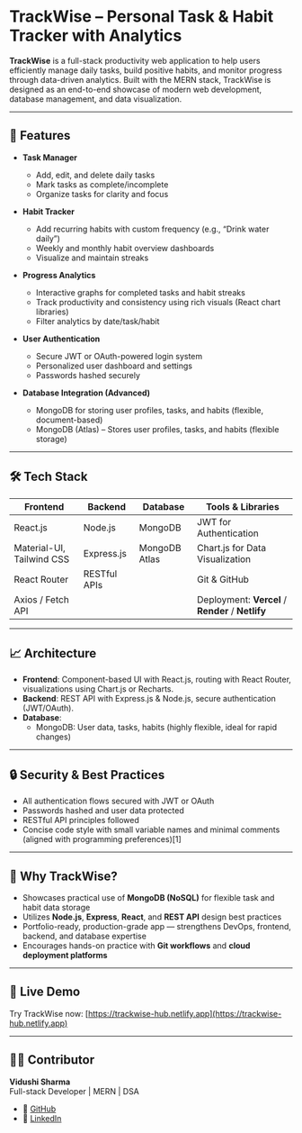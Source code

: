 # TrackWise – Personal Task & Habit Tracker with Analytics

**TrackWise** is a full-stack productivity web application to help users efficiently manage daily tasks, build positive habits, and monitor progress through data-driven analytics. Built with the MERN stack, TrackWise is designed as an end-to-end showcase of modern web development, database management, and data visualization.

---

## 🚀 Features

- **Task Manager**
  - Add, edit, and delete daily tasks
  - Mark tasks as complete/incomplete
  - Organize tasks for clarity and focus

- **Habit Tracker**
  - Add recurring habits with custom frequency (e.g., “Drink water daily”)
  - Weekly and monthly habit overview dashboards
  - Visualize and maintain streaks

- **Progress Analytics**
  - Interactive graphs for completed tasks and habit streaks
  - Track productivity and consistency using rich visuals (React chart libraries)
  - Filter analytics by date/task/habit

- **User Authentication**
  - Secure JWT or OAuth-powered login system
  - Personalized user dashboard and settings
  - Passwords hashed securely

- **Database Integration (Advanced)**
  - MongoDB for storing user profiles, tasks, and habits (flexible, document-based)
  - MongoDB (Atlas) – Stores user profiles, tasks, and habits (flexible storage)

---

## 🛠️ Tech Stack


| Frontend                    | Backend        | Database              | Tools & Libraries                            |
|----------------------------|----------------|------------------------|-----------------------------------------------|
| React.js                   | Node.js        | MongoDB         | JWT for Authentication                        |
| Material-UI, Tailwind CSS               | Express.js     | MongoDB Atlas                  | Chart.js for Data Visualization               |
| React Router               | RESTful APIs   |                        | Git & GitHub                                  |
| Axios / Fetch API          |                |                        | Deployment: **Vercel** / **Render** / **Netlify** |

---

## 📈 Architecture

- **Frontend**: Component-based UI with React.js, routing with React Router, visualizations using Chart.js or Recharts.
- **Backend**: REST API with Express.js & Node.js, secure authentication (JWT/OAuth).
- **Database**:
  - MongoDB: User data, tasks, habits (highly flexible, ideal for rapid changes)

---

## 🔒 Security & Best Practices

- All authentication flows secured with JWT or OAuth  
- Passwords hashed and user data protected  
- RESTful API principles followed  
- Concise code style with small variable names and minimal comments (aligned with programming preferences)[1]

---

## 🌟 Why TrackWise?

- Showcases practical use of **MongoDB (NoSQL)** for flexible task and habit data storage  
- Utilizes **Node.js**, **Express**, **React**, and **REST API** design best practices  
- Portfolio-ready, production-grade app — strengthens DevOps, frontend, backend, and database expertise  
- Encourages hands-on practice with **Git workflows** and **cloud deployment platforms**  

---

## 🔗 Live Demo

Try TrackWise now: [https://trackwise-hub.netlify.app](https://trackwise-hub.netlify.app)

---
## 👨‍💻 Contributor
**Vidushi Sharma**  
Full-stack Developer | MERN | DSA   

- 🔗 [GitHub](https://github.com/vidushish)  
- 🔗 [LinkedIn](https://linkedin.com/in/vidushi-sharma-8588aa2a7)
